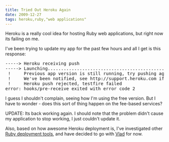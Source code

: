 ```yaml
---
title: Tried Out Heroku Again
date: 2009-12-27
tags: heroku,ruby,"web applications"
---
```

Heroku is a really cool idea for hosting Ruby web applications, but right now its failing on me.

I've been trying to update my app for the past few hours and all I get is this response:

<pre class="sh_sh">
-----> Heroku receiving push
-----> Launching........................................................... failed (Heroku error)
 !     Previous app version is still running, try pushing again shortly
 !     We've been notified, see http://support.heroku.com if the problem persists
 !     Heroku push rejected, testfire failed
error: hooks/pre-receive exited with error code 2
</pre>

I guess I shouldn't complain, seeing how I'm using the free version. But I have to wonder - does this sort of thing happen on the fee-based services?

UPDATE: Its back working again. I should note that the problem didn't cause my application to stop working, I just couldn't update it.

Also, based on how awesome Heroku deployment is, I've investigated other [Ruby deployment tools](http://www.docunext.com/#Ruby_Deployment_Tools), and have decided to go with [Vlad](http://www.docunext.com/wiki/Vlad) for now.

